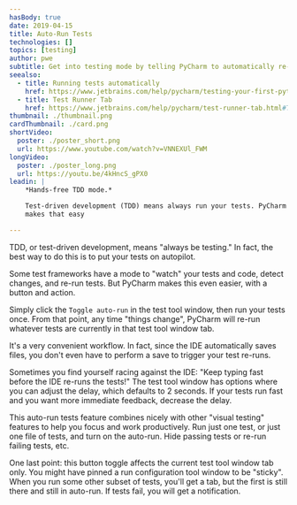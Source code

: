 ```yaml
---
hasBody: true
date: 2019-04-15
title: Auto-Run Tests
technologies: []
topics: [testing]
author: pwe
subtitle: Get into testing mode by telling PyCharm to automatically re-run tests as you type.
seealso:
  - title: Running tests automatically
    href: https://www.jetbrains.com/help/pycharm/testing-your-first-python-application.html#run-test-automatically
  - title: Test Runner Tab
    href: https://www.jetbrains.com/help/pycharm/test-runner-tab.html#Test_Runner_Tab.xml
thumbnail: ./thumbnail.png
cardThumbnail: ./card.png
shortVideo:
  poster: ./poster_short.png
  url: https://www.youtube.com/watch?v=VNNEXUl_FWM
longVideo:
  poster: ./poster_long.png
  url: https://youtu.be/4kHncS_gPX0
leadin: |
    *Hands-free TDD mode.*    

    Test-driven development (TDD) means always run your tests. PyCharm 
    makes that easy

---
```


TDD, or test-driven development, means "always be testing." In fact, the 
best way to do this is to put your tests on autopilot.

Some test frameworks have a mode to "watch" your tests and code, detect 
changes, and re-run tests. But PyCharm makes this even easier, with a button 
and action.

Simply click the `Toggle auto-run` in the test tool window, then run your tests 
once. From that point, any time "things change", PyCharm will re-run whatever 
tests are currently in that test tool window tab.

It's a very convenient workflow. In fact, since the IDE automatically saves 
files, you don't even have to perform a save to trigger your test re-runs.

Sometimes you find yourself racing against the IDE: "Keep typing fast before 
the IDE re-runs the tests!" The test tool window has options where you can 
adjust the delay, which defaults to 2 seconds. If your tests run fast and 
you want more immediate feedback, decrease the delay.

This auto-run tests feature combines nicely with other "visual testing" 
features to help you focus and work productively. Run just one test, or just 
one file of tests, and turn on the auto-run. Hide passing tests or re-run 
failing tests, etc.

One last point: this button toggle affects the current test tool window tab 
only. You might have pinned a run configuration tool window to be "sticky". 
When you run some other subset of tests, you'll get a tab, but the first 
is still there and still in auto-run. If tests fail, you will get a notification.
